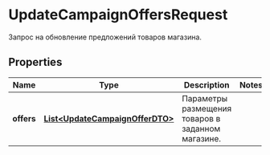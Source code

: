

# UpdateCampaignOffersRequest

Запрос на обновление предложений товаров магазина.

## Properties

| Name | Type | Description | Notes |
|------------ | ------------- | ------------- | -------------|
|**offers** | [**List&lt;UpdateCampaignOfferDTO&gt;**](UpdateCampaignOfferDTO.md) | Параметры размещения товаров в заданном магазине. |  |



